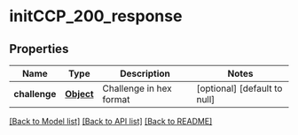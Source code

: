 # initCCP_200_response
## Properties

| Name | Type | Description | Notes |
|------------ | ------------- | ------------- | -------------|
| **challenge** | [**Object**](.md) | Challenge in hex format | [optional] [default to null] |

[[Back to Model list]](../README.md#documentation-for-models) [[Back to API list]](../README.md#documentation-for-api-endpoints) [[Back to README]](../README.md)

